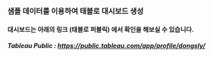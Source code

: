 ### 샘플 데이터를 이용하여 태블로 대시보드 생성
#### 대시보드는 아래의 링크 (태블로 퍼블릭) 에서 확인을 해보실 수 있습니다.
##### Tableau Public : https://public.tableau.com/app/profile/dongsly/
